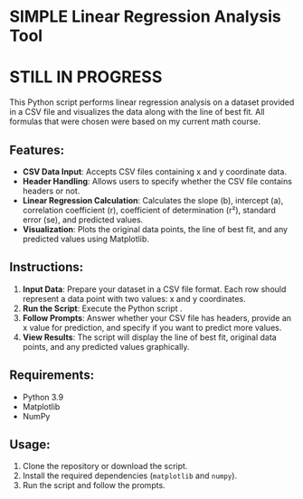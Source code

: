 # SIMPLE Linear Regression Analysis Tool

# STILL IN PROGRESS

This Python script performs linear regression analysis on a dataset provided in a CSV file and visualizes the data along with the line of best fit.
All formulas that were chosen were based on my current math course.

## Features:
- **CSV Data Input**: Accepts CSV files containing x and y coordinate data.
- **Header Handling**: Allows users to specify whether the CSV file contains headers or not.
- **Linear Regression Calculation**: Calculates the slope (b), intercept (a), correlation coefficient (r), coefficient of determination (r²), standard error (se), and predicted values.
- **Visualization**: Plots the original data points, the line of best fit, and any predicted values using Matplotlib.

## Instructions:
1. **Input Data**: Prepare your dataset in a CSV file format. Each row should represent a data point with two values: x and y coordinates.
2. **Run the Script**: Execute the Python script .
3. **Follow Prompts**: Answer whether your CSV file has headers, provide an x value for prediction, and specify if you want to predict more values.
4. **View Results**: The script will display the line of best fit, original data points, and any predicted values graphically.

## Requirements:
- Python 3.9
- Matplotlib
- NumPy

## Usage:
1. Clone the repository or download the script.
2. Install the required dependencies (`matplotlib` and `numpy`).
3. Run the script and follow the prompts.

